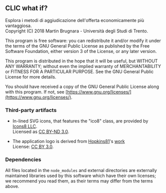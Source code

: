 ## CLIC what if?
Esplora i metodi di aggiudicazione dell'offerta economicamente più vantaggiosa.  
Copyright (C) 2018 Martin Brugnara - Università degli Studi di Trento.  

This program is free software: you can redistribute it and/or modify
it under the terms of the GNU General Public License as published by
the Free Software Foundation, either version 3 of the License, or any later version.

This program is distributed in the hope that it will be useful,
but WITHOUT ANY WARRANTY; without even the implied warranty of
MERCHANTABILITY or FITNESS FOR A PARTICULAR PURPOSE. See the
GNU General Public License for more details.

You should have received a copy of the GNU General Public License
along with this program. If not, see [https://www.gnu.org/licenses/](https://www.gnu.org/licenses/).

### Third-party artifacts
- In-lined SVG icons, that features the "ico8" class, are provided by [Icons8 LLC](https://icons8.com).  
    Licensed as [CC BY-ND 3.0](https://creativecommons.org/licenses/by-nd/3.0/).

- The application logo is derived from 
  [Hopkins81](https://thenounproject.com/hopkins81/)'s
  [work](https://thenounproject.com/search/?q=click&i=942543)  
  License: [CC BY 3.0](https://creativecommons.org/licenses/by/3.0/us/legalcode).

### Dependencies
All files located in the `node_modules` and external directories are
externally maintained libraries used by this software which have their
own licenses; we recommend you read them, as their terms may differ from
the terms above.
